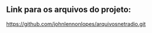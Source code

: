 <h2>Link para os arquivos do projeto:</h2>

https://github.com/johnlennonlopes/arquivosnetradio.git

